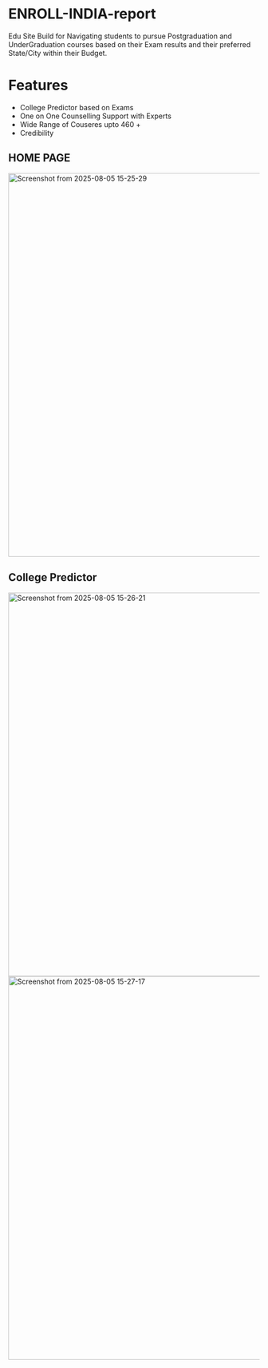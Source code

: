 # ENROLL-INDIA-report
Edu Site Build for Navigating students to pursue Postgraduation and UnderGraduation courses based on their Exam results and their preferred State/City within their Budget.


# Features
- College Predictor based on Exams
- One on One Counselling Support with Experts
- Wide Range of Couseres upto 460 +
- Credibility

## HOME PAGE
<img width="1366" height="768" alt="Screenshot from 2025-08-05 15-25-29" src="https://github.com/user-attachments/assets/34ebfd17-5e80-4f82-968e-90ab1387e380" />

## College Predictor 
<img width="1366" height="768" alt="Screenshot from 2025-08-05 15-26-21" src="https://github.com/user-attachments/assets/614fb666-9191-4ef7-ae02-5a2ee950b527" />
<img width="1366" height="768" alt="Screenshot from 2025-08-05 15-27-17" src="https://github.com/user-attachments/assets/50611ca9-53f6-4cd9-96e6-5eba4dd08d90" />



  
